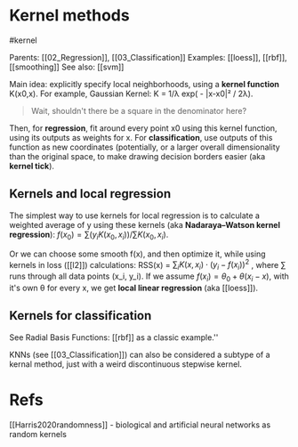 # Kernel methods

#kernel

Parents: [[02_Regression]], [[03_Classification]]
Examples: [[loess]], [[rbf]], [[smoothing]]
See also: [[svm]]


Main idea: explicitly specify local neighborhoods, using a **kernel function** K(x0,x). For example, Gaussian Kernel: K = 1/λ exp( - |x-x0|² / 2λ). 

> Wait, shouldn't there be a square in the denominator here?

Then, for **regression**, fit around every point x0 using this kernel function, using its outputs as weights for x. For **classification**, use outputs of this function as new coordinates (potentially, or a larger overall dimensionality than the original space, to make drawing decision borders easier (aka **kernel tick**).

## Kernels and local regression

The simplest way to use kernels for local regression is to calculate a weighted average of y using these kernels (aka **Nadaraya–Watson kernel regression**): $f(x_0) = ∑ (y_i K(x_0,x_i)) / ∑ K(x_0,x_i)$.

Or we can choose some smooth f(x), and then optimize it, while using kernels in loss ([[l2]]) calculations: RSS(x) = $\sum_i K(x, x_i)\cdot(y_i-f(x_i))^2$ , where ∑ runs through all data points (x_i, y_i). If we assume $f(x_i) = θ_0 + θ(x_i-x)$, with it's own θ for every x, we get **local linear regression** (aka [[loess]]).

## Kernels for classification

See Radial Basis Functions: [[rbf]] as a classic example.''

KNNs (see [[03_Classification]]) can also be considered a subtype of a kernal method, just with a weird discontinuous stepwise kernel.

# Refs

[[Harris2020randomness]] - biological and artificial neural networks as random kernels